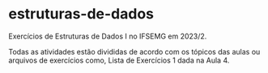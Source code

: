 # estruturas-de-dados
Exercícios de Estruturas de Dados I no IFSEMG em 2023/2.

Todas as atividades estão divididas de acordo com os tópicos das aulas ou arquivos de exercícios como, Lista de Exercícios 1 dada na Aula 4.
